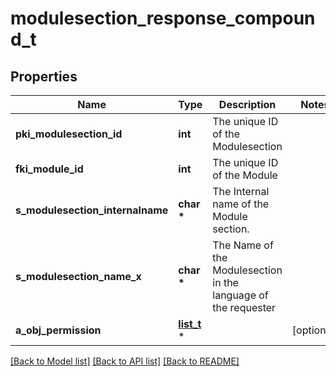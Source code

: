 # modulesection_response_compound_t

## Properties
Name | Type | Description | Notes
------------ | ------------- | ------------- | -------------
**pki_modulesection_id** | **int** | The unique ID of the Modulesection | 
**fki_module_id** | **int** | The unique ID of the Module | 
**s_modulesection_internalname** | **char \*** | The Internal name of the Module section. | 
**s_modulesection_name_x** | **char \*** | The Name of the Modulesection in the language of the requester | 
**a_obj_permission** | [**list_t**](permission_response.md) \* |  | [optional] 

[[Back to Model list]](../README.md#documentation-for-models) [[Back to API list]](../README.md#documentation-for-api-endpoints) [[Back to README]](../README.md)



